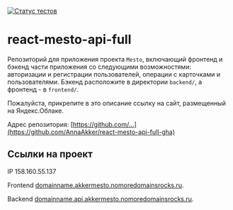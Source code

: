 [![Статус тестов](../../actions/workflows/tests.yml/badge.svg)](../../actions/workflows/tests.yml)

# react-mesto-api-full
Репозиторий для приложения проекта `Mesto`, включающий фронтенд и бэкенд части приложения со следующими возможностями: авторизации и регистрации пользователей, операции с карточками и пользователями. Бэкенд расположите в директории `backend/`, а фронтенд - в `frontend/`. 
  
Пожалуйста, прикрепите в это описание ссылку на сайт, размещенный на Яндекс.Облаке.

Адрес репозитория: [https://github.com/...](https://github.com/AnnaAkker/react-mesto-api-full-gha)

## Ссылки на проект

IP 158.160.55.137

Frontend [domainname.akkermesto.nomoredomainsrocks.ru](domainname.akkermesto.nomoredomainsrocks.ru).

Backend [domainname.api.akkermesto.nomoredomainsrocks.ru](domainname.api.akkermesto.nomoredomainsrocks.ru).
